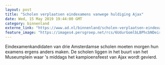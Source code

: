 ```yaml
---
layout: post
title: "Scholen verplaatsen eindexamens vanwege huldiging Ajax"
date: Wed, 15 May 2019 19:44:00 GMT
category: binnenland
externe_link: "https://www.ad.nl/binnenland/scholen-verplaatsen-eindexamens-vanwege-huldiging-ajax~a74cc3ce/"
feature_image: "https://images4.persgroep.net/rcs/6UdurGomlbLBPhcbNDeirvyjfIU/diocontent/147261778/_fitwidth/400/?appId=21791a8992982cd8da851550a453bd7f&quality=0.7"
---
```


Eindexamenkandidaten van drie Amsterdamse scholen moeten morgen hun examens ergens anders maken. De scholen liggen in het buurt van het Museumplein waar 's middags het kampioensfeest van Ajax wordt gevierd.
